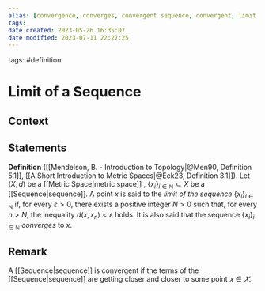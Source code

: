 ```yaml
---
alias: [convergence, converges, convergent sequence, convergent, limit of sequence, limit of sequences]
tags: 
date created: 2023-05-26 16:35:07
date modified: 2023-07-11 22:27:25
---
```


tags: #definition

# Limit of a Sequence

## Context

## Statements

**Definition** ([[Mendelson, B. - Introduction to Topology|@Men90, Definition 5.1]], [[A Short Introduction to Metric Spaces|@Eck23, Definition 3.1]]). Let $(X,d)$ be a [[Metric Space|metric space]] , $\{x_i\}_{i\in\mathbb{N}}\subset X$ be a [[Sequence|sequence]]. A point $x$ is said to the _limit of the sequence_ $\{x_i\}_{i\in\mathbb{N}}$ if, for every $\varepsilon>0$, there exists a positive integer $N>0$ such that, for every $n>N$, the inequality $d(x,x_n)<\varepsilon$ holds. It is also said that the sequence $\{x_i\}_{i\in\mathbb{N}}$ _converges_ to $x$.

## Remark

A [[Sequence|sequence]] is convergent if the terms of the [[Sequence|sequence]] are getting closer and closer to some point $𝑥\in 𝑋$.